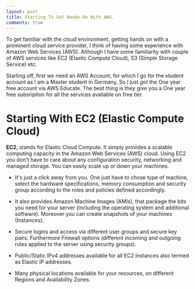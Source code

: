 ```yaml
---
layout: post
title: Starting To Get Hands-On With AWS.
comments: true
---
```


To get familiar with the cloud environment, getting hands on with a prominent cloud service provider, I think of having some experience with Amazon Web Services (AWS). Although I have some familiarity with couple of AWS services like EC2 (Elastic Compute Cloud), S3 (Simple Storage Service) etc.

Starting off, first we need an AWS Account, for which I go for the student account as I am a Master student in Germany, So I just got the One year free account via AWS Educate. The best thing is they give you a One year free subsription for all the services available on free tier.

# Starting With EC2 (Elastic Compute Cloud)

**EC2**, stands for Elastic Cloud Compute. It simply provides a scalable computing capacity in the Amazon Web Services (AWS) cloud. Using EC2 you don't have to care about any configuration security, networking and managed storage. You can easily scale up or down your machines. 

- It's just a click away from you. One just have to chose type of machine, select the hardware specifications, memory consumption and security group according to the roles and policies defined accordingly. 

- It also provides Amazon Machine Images (AMIs), that package the bits you need for your server (including the operating system and additional software). Moreover you can create snapshots of your machines (Instances). 

- Secure logins and access via different user groups and secure key pairs. Furthermore Firewall options (different incoming and outgoing rules applied to the server using security groups).

- Public/Static IPv4 addresses available for all EC2 instances also termed as Elastic IP addresses.

- Many physical locations available for your resources, on different Regions and Availability Zones.


